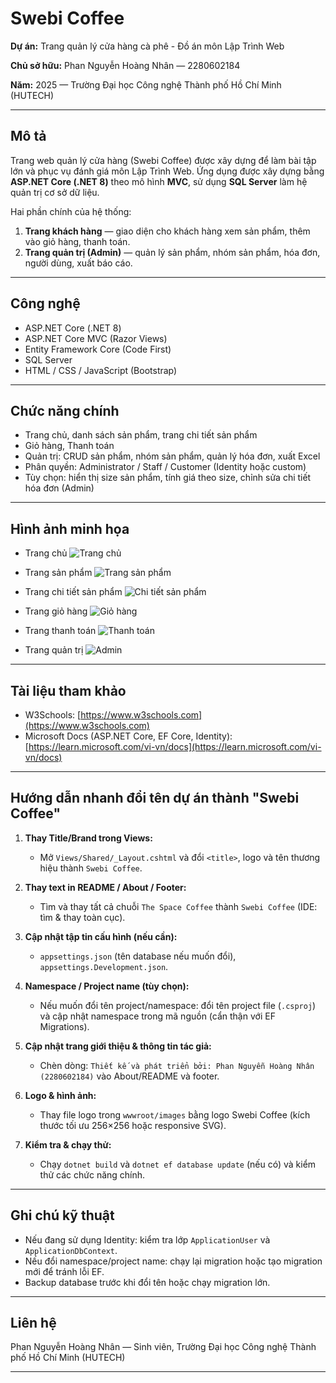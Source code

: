 # Swebi Coffee

**Dự án:** Trang quản lý cửa hàng cà phê - Đồ án môn Lập Trình Web

**Chủ sở hữu:** Phan Nguyễn Hoàng Nhân — 2280602184

**Năm:** 2025 — Trường Đại học Công nghệ Thành phố Hồ Chí Minh (HUTECH)

---

## Mô tả

Trang web quản lý cửa hàng (Swebi Coffee) được xây dựng để làm bài tập lớn và phục vụ đánh giá môn Lập Trình Web. Ứng dụng được xây dựng bằng **ASP.NET Core (.NET 8)** theo mô hình **MVC**, sử dụng **SQL Server** làm hệ quản trị cơ sở dữ liệu.

Hai phần chính của hệ thống:

1. **Trang khách hàng** — giao diện cho khách hàng xem sản phẩm, thêm vào giỏ hàng, thanh toán.
2. **Trang quản trị (Admin)** — quản lý sản phẩm, nhóm sản phẩm, hóa đơn, người dùng, xuất báo cáo.

---

## Công nghệ

* ASP.NET Core (.NET 8)
* ASP.NET Core MVC (Razor Views)
* Entity Framework Core (Code First)
* SQL Server
* HTML / CSS / JavaScript (Bootstrap)

---

## Chức năng chính

* Trang chủ, danh sách sản phẩm, trang chi tiết sản phẩm
* Giỏ hàng, Thanh toán
* Quản trị: CRUD sản phẩm, nhóm sản phẩm, quản lý hóa đơn, xuất Excel
* Phân quyền: Administrator / Staff / Customer (Identity hoặc custom)
* Tùy chọn: hiển thị size sản phẩm, tính giá theo size, chỉnh sửa chi tiết hóa đơn (Admin)

---

## Hình ảnh minh họa

* Trang chủ
  ![Trang chủ](https://github.com/ngquy02/ASP.NET_CuaHangCafe/assets/85392867/d434e9a6-9241-45e3-bea1-6914a3f987d4)

* Trang sản phẩm
  ![Trang sản phẩm](https://github.com/ngquy02/ASP.NET_CuaHangCafe/assets/85392867/a5386a74-56d2-484c-ad6b-95799873e89f)

* Trang chi tiết sản phẩm
  ![Chi tiết sản phẩm](https://github.com/ngquy02/ASP.NET_CuaHangCafe/assets/85392867/8acbc68e-40e8-4d31-bef3-0c22b469b7eb)

* Trang giỏ hàng
  ![Giỏ hàng](https://github.com/ngquy02/ASP.NET_CuaHangCafe/assets/85392867/af99f488-15df-4b48-95c2-cf1fcd26cd80)

* Trang thanh toán
  ![Thanh toán](https://github.com/ngquy02/ASP.NET_CuaHangCafe/assets/85392867/888390d5-4da7-4df3-a70e-57346b40dd26)

* Trang quản trị
  ![Admin](https://github.com/ngquy02/ASP.NET_CuaHangCafe/assets/85392867/b959ecf8-a95c-49f8-a113-733d889cec0d)

---

## Tài liệu tham khảo

* W3Schools: [https://www.w3schools.com](https://www.w3schools.com)
* Microsoft Docs (ASP.NET Core, EF Core, Identity): [https://learn.microsoft.com/vi-vn/docs](https://learn.microsoft.com/vi-vn/docs)

---

## Hướng dẫn nhanh đổi tên dự án thành "Swebi Coffee"

1. **Thay Title/Brand trong Views:**

   * Mở `Views/Shared/_Layout.cshtml` và đổi `<title>`, logo và tên thương hiệu thành `Swebi Coffee`.
2. **Thay text in README / About / Footer:**

   * Tìm và thay tất cả chuỗi `The Space Coffee` thành `Swebi Coffee` (IDE: tìm & thay toàn cục).
3. **Cập nhật tập tin cấu hình (nếu cần):**

   * `appsettings.json` (tên database nếu muốn đổi), `appsettings.Development.json`.
4. **Namespace / Project name (tùy chọn):**

   * Nếu muốn đổi tên project/namespace: đổi tên project file (`.csproj`) và cập nhật namespace trong mã nguồn (cẩn thận với EF Migrations).
5. **Cập nhật trang giới thiệu & thông tin tác giả:**

   * Chèn dòng: `Thiết kế và phát triển bởi: Phan Nguyễn Hoàng Nhân (2280602184)` vào About/README và footer.
6. **Logo & hình ảnh:**

   * Thay file logo trong `wwwroot/images` bằng logo Swebi Coffee (kích thước tối ưu 256×256 hoặc responsive SVG).
7. **Kiểm tra & chạy thử:**

   * Chạy `dotnet build` và `dotnet ef database update` (nếu có) và kiểm thử các chức năng chính.

---

## Ghi chú kỹ thuật

* Nếu đang sử dụng Identity: kiểm tra lớp `ApplicationUser` và `ApplicationDbContext`.
* Nếu đổi namespace/project name: chạy lại migration hoặc tạo migration mới để tránh lỗi EF.
* Backup database trước khi đổi tên hoặc chạy migration lớn.

---

## Liên hệ

Phan Nguyễn Hoàng Nhân — Sinh viên, Trường Đại học Công nghệ Thành phố Hồ Chí Minh (HUTECH)

---

